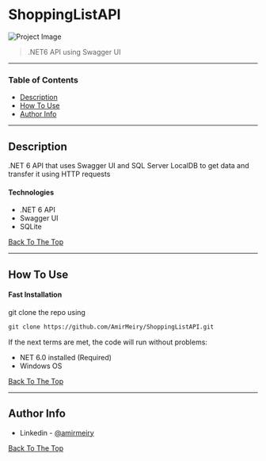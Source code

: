 # ShoppingListAPI

![Project Image](https://tutorialslink.com/Article_file/1a312145-a6e3-4573-a6d5-c10024101957.png)

> .NET6 API using Swagger UI

---

### Table of Contents

- [Description](#description)
- [How To Use](#how-to-use)
- [Author Info](#author-info)

---

## Description

.NET 6 API that uses Swagger UI and SQL Server LocalDB to get data and transfer it using HTTP requests

#### Technologies

- .NET 6 API
- Swagger UI
- SQLite

[Back To The Top](#read-me-template)

---

## How To Use

#### Fast Installation

git clone the repo using
```html
git clone https://github.com/AmirMeiry/ShoppingListAPI.git
```

If the next terms are met, the code will run without problems:
- NET 6.0 installed (Required)
- Windows OS

[Back To The Top](#read-me-template)

---

## Author Info

- Linkedin - [@amirmeiry](https://www.linkedin.com/in/amir-meiry-5aa2abb9/)

[Back To The Top](#read-me-template)
